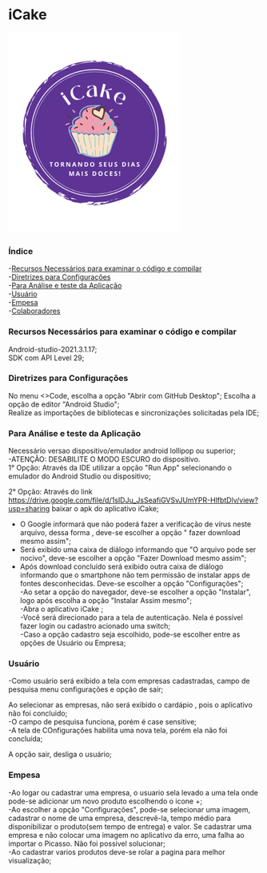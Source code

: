 # iCake


<img alt="open collective badge" src="https://github.com/Anderson-Trajano/iCake/blob/master/app/src/main/res/drawable/logo.png" /><br>

### Índice
-[Recursos Necessários para examinar o código e compilar](#recursos-necessários-para-examinar-o-código-e-compilar)<br>
-[Diretrizes para Configurações](#diretrizes-para-configurações)<br>
-[Para Análise e teste da Aplicação](#para-análise-e-teste-da-aplicação) <br>
-[Usuário](#usuário) <br>
-[Empesa](#empesa)<br>
-[Colaboradores](#colaboradores)<br>

### Recursos Necessários para examinar o código e compilar
Android-studio-2021.3.1.17;<br>
SDK com API Level 29;<br>

### Diretrizes para Configurações
No menu <>Code, escolha a opção "Abrir com GitHub Desktop";
Escolha a opção de editor "Android Studio";<br>
Realize as importações de bibliotecas e sincronizações solicitadas pela IDE;<br>

### Para Análise e teste da Aplicação
Necessário versao dispositivo/emulador android lollipop ou superior;
<br>
-ATENÇÃO: DESABILITE O MODO ESCURO do dispositivo.
<br>
1° Opção: Através da IDE utilizar a opção "Run App" selecionando o emulador do Android Studio ou dispositivo;
<br>

2° Opção: Através do link https://drive.google.com/file/d/1sIDJu_JsSeafiGVSvJUmYPR-HlfbtDlv/view?usp=sharing baixar o apk do aplicativo iCake;
<br>
- O Google informará que não poderá fazer a verificação de vírus neste arquivo, dessa forma , deve-se escolher a opção " fazer download mesmo assim";<br>
- Será exibido uma caixa de diálogo informando que "O arquivo pode ser nocivo", deve-se escolher a opção "Fazer Download mesmo assim";<br>
- Após download concluído será exibido outra caixa de diálogo informando que o smartphone não tem permissão de instalar apps de fontes desconhecidas. Deve-se escolher a opção "Configurações";<br>
-Ao setar a opção do navegador, deve-se escolher a opção "Instalar", logo após escolha a opção "Instalar Assim mesmo";<br>
-Abra o aplicativo iCake ;<br>
-Você será direcionado para a tela de autenticação. Nela é possível fazer login ou cadastro acionado uma switch;<br>
-Caso a opção cadastro seja escolhido, pode-se escolher entre as opções de Usuário ou Empresa;

### Usuário
-Como usuário será exibido a tela com empresas cadastradas, campo de pesquisa menu configurações e opção de sair;<br>

Ao selecionar as empresas, não será exibido o cardápio , pois o aplicativo não foi concluido;<br>
-O campo de pesquisa funciona, porém é case sensitive;<br>
-A tela de COnfigurações habilita uma nova tela, porém ela não foi concluída;<br>

A opção sair, desliga o usuário;<br>

### Empesa
-Ao logar ou cadastrar uma empresa, o usuario sela levado a uma tela onde pode-se adicionar um novo produto escolhendo o icone +;<br>
-Ao escolher a opção "Configurações", pode-se selecionar uma imagem, cadastrar o nome de uma empresa, descrevê-la, tempo médio para disponibilizar o produto(sem tempo de entrega) e valor. Se cadastrar uma empresa e não colocar uma imagem no aplicativo da erro, uma falha ao importar o Picasso. Não foi possivel solucionar;<br>
-Ao cadastrar varios produtos deve-se rolar a pagina para melhor visualização;<br>

  
